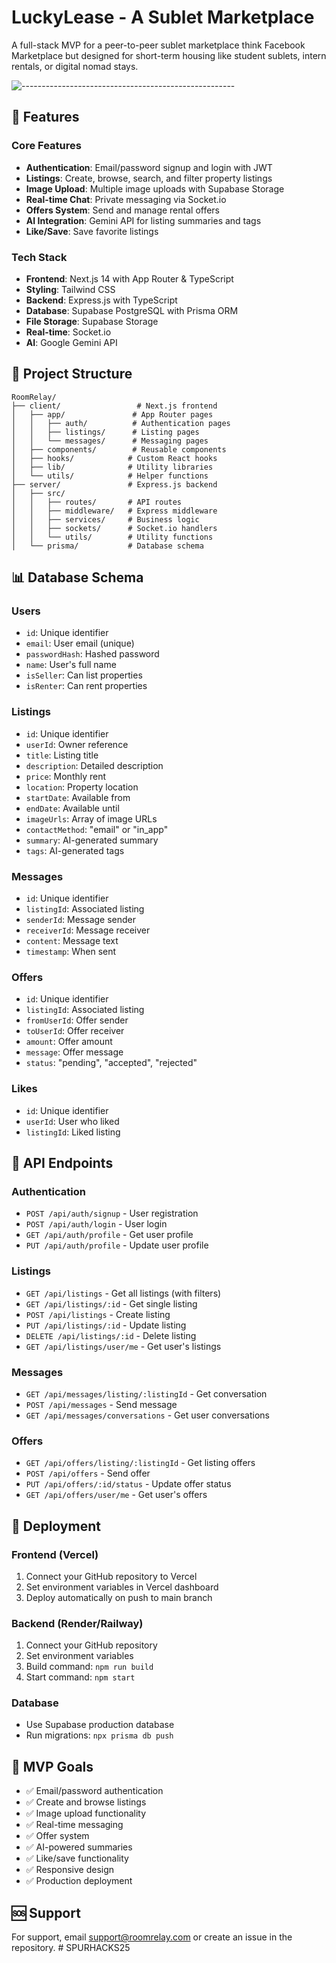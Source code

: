# LuckyLease - A Sublet Marketplace


A full-stack MVP for a peer-to-peer sublet marketplace  think Facebook Marketplace but designed for short-term housing like student sublets, intern rentals, or digital nomad stays.

![-----------------------------------------------------](https://raw.githubusercontent.com/andreasbm/readme/master/assets/lines/rainbow.png)

## 🚀 Features

### Core Features
- **Authentication**: Email/password signup and login with JWT
- **Listings**: Create, browse, search, and filter property listings
- **Image Upload**: Multiple image uploads with Supabase Storage
- **Real-time Chat**: Private messaging via Socket.io
- **Offers System**: Send and manage rental offers
- **AI Integration**: Gemini API for listing summaries and tags
- **Like/Save**: Save favorite listings

### Tech Stack
- **Frontend**: Next.js 14 with App Router & TypeScript
- **Styling**: Tailwind CSS
- **Backend**: Express.js with TypeScript
- **Database**: Supabase PostgreSQL with Prisma ORM
- **File Storage**: Supabase Storage
- **Real-time**: Socket.io
- **AI**: Google Gemini API

## 📁 Project Structure

```
RoomRelay/
├── client/                 # Next.js frontend
│   ├── app/               # App Router pages
│   │   ├── auth/          # Authentication pages
│   │   ├── listings/      # Listing pages
│   │   └── messages/      # Messaging pages
│   ├── components/        # Reusable components
│   ├── hooks/            # Custom React hooks
│   ├── lib/              # Utility libraries
│   └── utils/            # Helper functions
├── server/               # Express.js backend
│   ├── src/
│   │   ├── routes/       # API routes
│   │   ├── middleware/   # Express middleware
│   │   ├── services/     # Business logic
│   │   ├── sockets/      # Socket.io handlers
│   │   └── utils/        # Utility functions
│   └── prisma/           # Database schema
```



## 📊 Database Schema

### Users
- `id`: Unique identifier
- `email`: User email (unique)
- `passwordHash`: Hashed password
- `name`: User's full name
- `isSeller`: Can list properties
- `isRenter`: Can rent properties

### Listings
- `id`: Unique identifier
- `userId`: Owner reference
- `title`: Listing title
- `description`: Detailed description
- `price`: Monthly rent
- `location`: Property location
- `startDate`: Available from
- `endDate`: Available until
- `imageUrls`: Array of image URLs
- `contactMethod`: "email" or "in_app"
- `summary`: AI-generated summary
- `tags`: AI-generated tags

### Messages
- `id`: Unique identifier
- `listingId`: Associated listing
- `senderId`: Message sender
- `receiverId`: Message receiver
- `content`: Message text
- `timestamp`: When sent

### Offers
- `id`: Unique identifier
- `listingId`: Associated listing
- `fromUserId`: Offer sender
- `toUserId`: Offer receiver
- `amount`: Offer amount
- `message`: Offer message
- `status`: "pending", "accepted", "rejected"

### Likes
- `id`: Unique identifier
- `userId`: User who liked
- `listingId`: Liked listing

## 🔌 API Endpoints

### Authentication
- `POST /api/auth/signup` - User registration
- `POST /api/auth/login` - User login
- `GET /api/auth/profile` - Get user profile
- `PUT /api/auth/profile` - Update user profile

### Listings
- `GET /api/listings` - Get all listings (with filters)
- `GET /api/listings/:id` - Get single listing
- `POST /api/listings` - Create listing
- `PUT /api/listings/:id` - Update listing
- `DELETE /api/listings/:id` - Delete listing
- `GET /api/listings/user/me` - Get user's listings

### Messages
- `GET /api/messages/listing/:listingId` - Get conversation
- `POST /api/messages` - Send message
- `GET /api/messages/conversations` - Get user conversations

### Offers
- `GET /api/offers/listing/:listingId` - Get listing offers
- `POST /api/offers` - Send offer
- `PUT /api/offers/:id/status` - Update offer status
- `GET /api/offers/user/me` - Get user's offers

## 🚀 Deployment

### Frontend (Vercel)
1. Connect your GitHub repository to Vercel
2. Set environment variables in Vercel dashboard
3. Deploy automatically on push to main branch

### Backend (Render/Railway)
1. Connect your GitHub repository
2. Set environment variables
3. Build command: `npm run build`
4. Start command: `npm start`

### Database
- Use Supabase production database
- Run migrations: `npx prisma db push`

## 🎯 MVP Goals

- ✅ Email/password authentication
- ✅ Create and browse listings
- ✅ Image upload functionality
- ✅ Real-time messaging
- ✅ Offer system
- ✅ AI-powered summaries
- ✅ Like/save functionality
- ✅ Responsive design
- ✅ Production deployment


## 🆘 Support

For support, email support@roomrelay.com or create an issue in the repository. # SPURHACKS25
